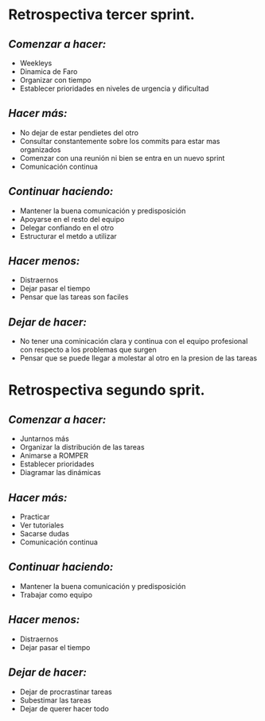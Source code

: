 # Retrospectiva tercer sprint.

## *Comenzar a hacer:*

<ul>   
  <li>Weekleys</li>
  <li>Dinamica de Faro</li>
  <li>Organizar con tiempo</li>
  <li>Establecer prioridades en niveles de urgencia y dificultad</li>
</ul>

## *Hacer más:*

<ul>
  <li>No dejar de estar pendietes del otro </li>
  <li>Consultar constantemente sobre los commits para estar mas organizados</li>
  <li>Comenzar con una reunión ni bien se entra en un nuevo sprint</li>
  <li>Comunicación continua</li>
</ul>

## *Continuar haciendo:*

<ul>
  <li>Mantener la buena comunicación y predisposición</li>
  <li>Apoyarse en el resto del equipo</li>
  <li>Delegar confiando en el otro</li>
  <li>Estructurar el metdo a utilizar</li>
</ul>

## *Hacer menos:*

<ul>
  <li>Distraernos</li>
  <li>Dejar pasar el tiempo</li>
  <li>Pensar que las tareas son faciles</li>
</ul>

## *Dejar de hacer:*

<ul>
  <li>No tener una cominicación clara y continua con el equipo profesional con respecto a los problemas que surgen</li>
  <li>Pensar que se puede llegar a molestar al otro en la presion de las tareas</li>
</ul>


# Retrospectiva segundo sprit. 

## *Comenzar a hacer:*

<ul>   
  <li>Juntarnos más</li>
  <li>Organizar la distribución de las tareas</li>
  <li>Animarse a ROMPER</li>
  <li>Establecer prioridades</li>
  <li>Diagramar las dinámicas</li>
</ul>

## *Hacer más:*

<ul>
  <li>Practicar</li>
  <li>Ver tutoriales</li>
  <li>Sacarse dudas</li>
  <li>Comunicación continua</li>
</ul>

## *Continuar haciendo:*

<ul>
  <li>Mantener la buena comunicación y predisposición</li>
  <li>Trabajar como equipo</li>
</ul>

## *Hacer menos:*

<ul>
  <li>Distraernos</li>
  <li>Dejar pasar el tiempo</li>
</ul>

## *Dejar de hacer:*

<ul>
  <li>Dejar de procrastinar tareas</li>
  <li>Subestimar las tareas</li>
  <li>Dejar de querer hacer todo</li>
</ul>
